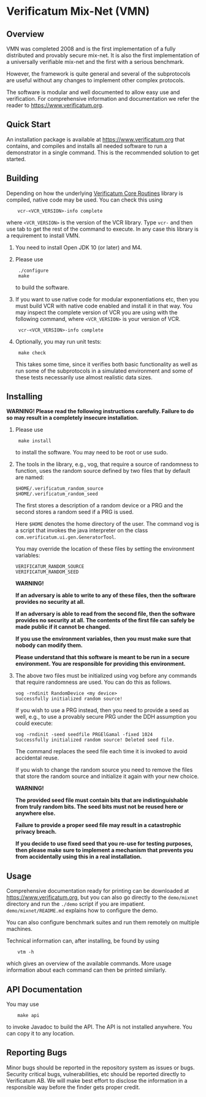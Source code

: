 # Verificatum Mix-Net (VMN)

## Overview

VMN was completed 2008 and is the first implementation of a fully
distributed and provably secure mix-net. It is also the first
implementation of a universally verifiable mix-net and the first with
a serious benchmark.

However, the framework is quite general and several of
the subprotocols are useful without any changes to implement other
complex protocols.

The software is modular and well documented to allow easy use and
verification. For comprehensive information and documentation we refer
the reader to https://www.verificatum.org.


## Quick Start

An installation package is available at https://www.verificatum.org
that contains, and compiles and installs all needed software to run a
demonstrator in a single command. This is the recommended solution to
get started.


## Building

Depending on how the underlying [Verificatum Core
Routines](https://github.com/verificatum/verificatum-vmn) library is
compiled, native code may be used. You can check this using

        vcr-<VCR_VERSION>-info complete

where `<VCR_VERSION>` is the version of the VCR library. Type `vcr-`
and then use tab to get the rest of the command to execute. In any
case this library is a requirement to install VMN.

1. You need to install Open JDK 10 (or later) and M4.

2. Please use

        ./configure
        make

   to build the software.

3. If you want to use native code for modular exponentiations etc,
   then you must build VCR with native code enabled and install it in
   that way. You may inspect the complete version of VCR you are using
   with the following command, where `<VCR_VERSION>` is your version
   of VCR.

        vcr-<VCR_VERSION>-info complete

4. Optionally, you may run unit tests:

        make check

   This takes some time, since it verifies both basic functionality as
   well as run some of the subprotocols in a simulated environment and
   some of these tests necessarily use almost realistic data sizes.


## Installing

   **WARNING! Please read the following instructions
     carefully. Failure to do so may result in a completely insecure
     installation.**

1. Please use

        make install

   to install the software. You may need to be root or use sudo.

2. The tools in the library, e.g., vog, that require a source of
   randomness to function, uses the random source defined by two files
   that by default are named:

       $HOME/.verificatum_random_source
       $HOME/.verificatum_random_seed

   The first stores a description of a random device or a PRG and the
   second stores a random seed if a PRG is used.

   Here `$HOME` denotes the home directory of the user. The command
   vog is a script that invokes the java interpreter on the class
   `com.verificatum.ui.gen.GeneratorTool`.

   You may override the location of these files by setting the
   environment variables:

       VERIFICATUM_RANDOM_SOURCE
       VERIFICATUM_RANDOM_SEED

   **WARNING!**

   **If an adversary is able to write to any of these files, then the
     software provides no security at all.**

   **If an adversary is able to read from the second file, then the
     software provides no security at all. The contents of the first
     file can safely be made public if it cannot be changed.**

   **If you use the environment variables, then you must make sure
     that nobody can modify them.**

   **Please understand that this software is meant to be run in a
     secure environment. You are responsible for providing this
     environment.**

3. The above two files must be initialized using vog before any
   commands that require randomness are used. You can do this as
   follows.

       vog -rndinit RandomDevice <my device>
       Successfully initialized random source!

   If you wish to use a PRG instead, then you need to provide a seed
   as well, e.g., to use a provably secure PRG under the DDH
   assumption you could execute:

       vog -rndinit -seed seedfile PRGElGamal -fixed 1024
       Successfully initialized random source! Deleted seed file.

   The command replaces the seed file each time it is invoked to avoid
   accidental reuse.

   If you wish to change the random source you need to remove the
   files that store the random source and initialize it again with
   your new choice.

   **WARNING!**

   **The provided seed file must contain bits that are
     indistinguishable from truly random bits. The seed bits must not
     be reused here or anywhere else.**

   **Failure to provide a proper seed file may result in a
     catastrophic privacy breach.**

   **If you decide to use fixed seed that you re-use for testing
     purposes, then please make sure to implement a mechanism that
     prevents you from accidentally using this in a real
     installation.**

## Usage

Comprehensive documentation ready for printing can be downloaded at
https://www.verificatum.org, but you can also go directly to the
`demo/mixnet` directory and run the `./demo` script if you are
impatient. `demo/mixnet/README.md` explains how to configure the demo.

You can also configure benchmark suites and run them remotely on
multiple machines.

Technical information can, after installing, be found by using

        vtm -h

which gives an overview of the available commands. More usage
information about each command can then be printed similarly.


## API Documentation

You may use

        make api

to invoke Javadoc to build the API. The API is not installed
anywhere. You can copy it to any location.


## Reporting Bugs

Minor bugs should be reported in the repository system as issues or
bugs. Security critical bugs, vulnerabilities, etc should be reported
directly to Verificatum AB. We will make best effort to disclose the
information in a responsible way before the finder gets proper credit.
